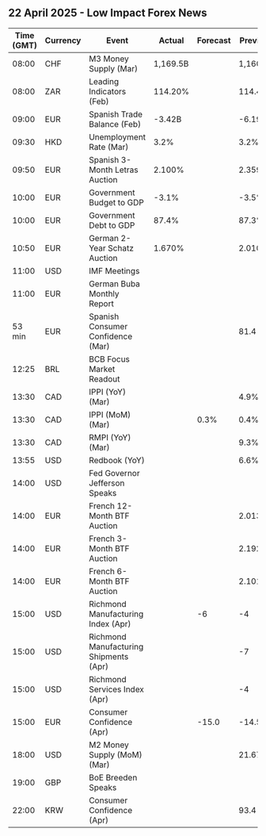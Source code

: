 ## 22 April 2025 - Low Impact Forex News

| Time (GMT) | Currency | Event | Actual | Forecast | Previous |
|------|----------|-------|--------|----------|----------|
| 08:00 | CHF | M3 Money Supply (Mar) | 1,169.5B |  | 1,160.2B |
| 08:00 | ZAR | Leading Indicators (Feb) | 114.20% |  | 114.43% |
| 09:00 | EUR | Spanish Trade Balance (Feb) | -3.42B |  | -6.19B |
| 09:30 | HKD | Unemployment Rate (Mar) | 3.2% |  | 3.2% |
| 09:50 | EUR | Spanish 3-Month Letras Auction | 2.100% |  | 2.359% |
| 10:00 | EUR | Government Budget to GDP | -3.1% |  | -3.5% |
| 10:00 | EUR | Government Debt to GDP | 87.4% |  | 87.3% |
| 10:50 | EUR | German 2-Year Schatz Auction | 1.670% |  | 2.010% |
| 11:00 | USD | IMF Meetings |  |  |  |
| 11:00 | EUR | German Buba Monthly Report |  |  |  |
| 53 min | EUR | Spanish Consumer Confidence (Mar) |  |  | 81.4 |
| 12:25 | BRL | BCB Focus Market Readout |  |  |  |
| 13:30 | CAD | IPPI (YoY) (Mar) |  |  | 4.9% |
| 13:30 | CAD | IPPI (MoM) (Mar) |  | 0.3% | 0.4% |
| 13:30 | CAD | RMPI (YoY) (Mar) |  |  | 9.3% |
| 13:55 | USD | Redbook (YoY) |  |  | 6.6% |
| 14:00 | USD | Fed Governor Jefferson Speaks |  |  |  |
| 14:00 | EUR | French 12-Month BTF Auction |  |  | 2.013% |
| 14:00 | EUR | French 3-Month BTF Auction |  |  | 2.192% |
| 14:00 | EUR | French 6-Month BTF Auction |  |  | 2.101% |
| 15:00 | USD | Richmond Manufacturing Index (Apr) |  | -6 | -4 |
| 15:00 | USD | Richmond Manufacturing Shipments (Apr) |  |  | -7 |
| 15:00 | USD | Richmond Services Index (Apr) |  |  | -4 |
| 15:00 | EUR | Consumer Confidence (Apr) |  | -15.0 | -14.5 |
| 18:00 | USD | M2 Money Supply (MoM) (Mar) |  |  | 21.67T |
| 19:00 | GBP | BoE Breeden Speaks |  |  |  |
| 22:00 | KRW | Consumer Confidence (Apr) |  |  | 93.4 |
